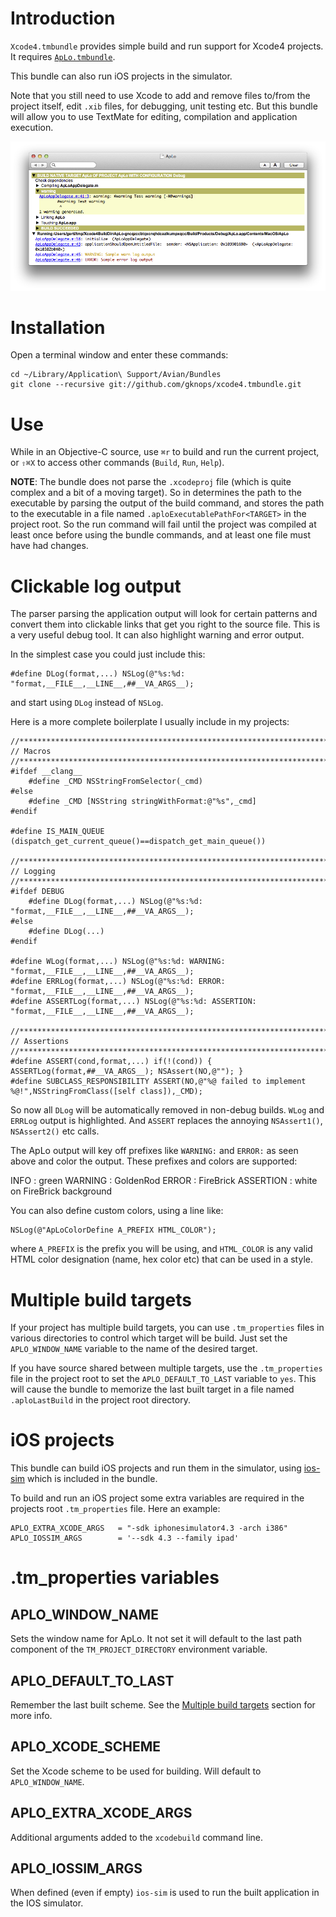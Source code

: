 # Introduction

`Xcode4.tmbundle` provides simple build and run support for Xcode4 projects. It requires [`ApLo.tmbundle`](https://github.com/gknops/aplo.tmbundle).

This bundle can also run iOS projects in the simulator.

Note that you still need to use Xcode to add and remove files to/from the project itself, edit `.xib` files, for debugging, unit testing etc. But this bundle will allow you to use TextMate for editing, compilation and application execution. 

![BuldAndRun](https://github.com/gknops/Xcode4.tmbundle/raw/master/BuldAndRun.png)


# Installation

Open a terminal window and enter these commands:

	cd ~/Library/Application\ Support/Avian/Bundles
	git clone --recursive git://github.com/gknops/xcode4.tmbundle.git


# Use

While in an Objective-C source, use `⌘r` to build and run the current project, or `⇧⌘X` to access other commands (`Build`, `Run`, `Help`).

**NOTE**: The bundle does not parse the `.xcodeproj` file (which is quite complex and a bit of a moving target). So in determines the path to the executable by parsing the output of the build command, and stores the path to the executable in a file named `.aploExecutablePathFor<TARGET>` in the project root. So the run command will fail until the project was compiled at least once before using the bundle commands, and at least one file must have had changes.

# Clickable log output

The parser parsing the application output will look for certain patterns and convert them into clickable links that get you right to the source file. This is a very useful debug tool. It can also highlight warning and error output.

In the simplest case you could just include this:

	#define	DLog(format,...) NSLog(@"%s:%d: "format,__FILE__,__LINE__,##__VA_ARGS__);

and start using `DLog` instead of `NSLog`.

Here is a more complete boilerplate I usually include in my projects:


	//*****************************************************************************
	// Macros
	//*****************************************************************************
	#ifdef __clang__
		#define _CMD NSStringFromSelector(_cmd)
	#else
		#define _CMD [NSString stringWithFormat:@"%s",_cmd]
	#endif
	
	#define IS_MAIN_QUEUE (dispatch_get_current_queue()==dispatch_get_main_queue())
	
	//*****************************************************************************
	// Logging
	//*****************************************************************************
	#ifdef DEBUG
		#define	DLog(format,...) NSLog(@"%s:%d: "format,__FILE__,__LINE__,##__VA_ARGS__);
	#else
		#define DLog(...)
	#endif
	
	#define	WLog(format,...) NSLog(@"%s:%d: WARNING: "format,__FILE__,__LINE__,##__VA_ARGS__);
	#define	ERRLog(format,...) NSLog(@"%s:%d: ERROR: "format,__FILE__,__LINE__,##__VA_ARGS__);
	#define	ASSERTLog(format,...) NSLog(@"%s:%d: ASSERTION: "format,__FILE__,__LINE__,##__VA_ARGS__);
	
	//*****************************************************************************
	// Assertions
	//*****************************************************************************
	#define ASSERT(cond,format,...)	if(!(cond)) { ASSERTLog(format,##__VA_ARGS__); NSAssert(NO,@""); }
	#define SUBCLASS_RESPONSIBILITY ASSERT(NO,@"%@ failed to implement %@!",NSStringFromClass([self class]),_CMD);
	

So now all `DLog` will be automatically removed in non-debug builds. `WLog` and `ERRLog` output is highlighted. And `ASSERT` replaces the annoying `NSAssert1()`, `NSAssert2()` etc calls.

The ApLo output will key off prefixes like `WARNING:` and `ERROR:` as seen above and color the output. These prefixes and colors are supported:

INFO
:	green
WARNING
:	GoldenRod
ERROR
:	FireBrick
ASSERTION
:	white on FireBrick background

You can also define custom colors, using a line like:

	NSLog(@"ApLoColorDefine A_PREFIX HTML_COLOR");

where `A_PREFIX` is the prefix you will be using, and `HTML_COLOR` is any valid HTML color designation (name, hex color etc) that can be used in a style.


# Multiple build targets

If your project has multiple build targets, you can use `.tm_properties` files in various directories to control which target will be build. Just set the `APLO_WINDOW_NAME` variable to the name of the desired target.

If you have source shared between multiple targets, use the `.tm_properties` file in the project root to set the `APLO_DEFAULT_TO_LAST` variable to `yes`. This will cause the bundle to memorize the last built target in a file named `.aploLastBuild` in the project root directory. 


# iOS projects

This bundle can build iOS projects and run them in the simulator, using [ios-sim][] which is included in the bundle.

To build and run an iOS project some extra variables are required in the projects root `.tm_properties` file. Here an example:

	APLO_EXTRA_XCODE_ARGS	= "-sdk iphonesimulator4.3 -arch i386"
	APLO_IOSSIM_ARGS		= '--sdk 4.3 --family ipad'


# .tm_properties variables

## APLO\_WINDOW\_NAME

Sets the window name for ApLo. It not set it will default to the last path component of the `TM_PROJECT_DIRECTORY` environment variable.

## APLO\_DEFAULT\_TO\_LAST

Remember the last built scheme. See the [Multiple build targets]() section for more info.

## APLO\_XCODE\_SCHEME

Set the Xcode scheme to be used for building. Will default to `APLO_WINDOW_NAME`.

## APLO\_EXTRA\_XCODE\_ARGS

Additional arguments added to the `xcodebuild` command line.

## APLO\_IOSSIM\_ARGS

When defined (even if empty) `ios-sim` is used to run the built application in the IOS simulator.

[ios-sim]:	https://github.com/Fingertips/ios-sim
